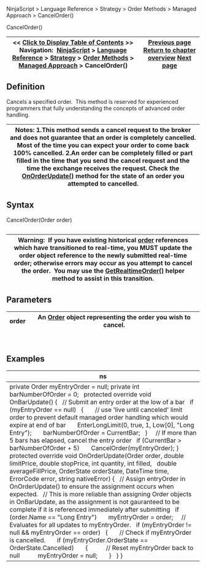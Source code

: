 ﻿
NinjaScript > Language Reference > Strategy > Order Methods > Managed Approach > CancelOrder()

CancelOrder()

| << [Click to Display Table of Contents](managed_cancelorder.md) >> **Navigation:**     [NinjaScript](ninjascript.md) > [Language Reference](language_reference_wip.md) > [Strategy](strategy.md) > [Order Methods](order_methods.md) > [Managed Approach](managed_approach.md) > CancelOrder() | [Previous page](advanced_order_handling.md) [Return to chapter overview](managed_approach.md) [Next page](managed_changeorder.md) |
| --- | --- |
## Definition
Cancels a specified order.  This method is reserved for experienced programmers that fully understanding the concepts of advanced order handling.
 

| Notes: 1.This method sends a cancel request to the broker and does not guarantee that an order is completely cancelled. Most of the time you can expect your order to come back 100% cancelled. 2.An order can be completely filled or part filled in the time that you send the cancel request and the time the exchange receives the request. Check the [OnOrderUpdate()](onorderupdate.md) method for the state of an order you attempted to cancelled. |
| --- |

## Syntax
CancelOrder(Order order)
## 

| Warning:  If you have existing historical [order](order.md) references which have transitioned to real-time, you MUST update the order object reference to the newly submitted real-time order; otherwise errors may occur as you attempt to cancel the order.  You may use the [GetRealtimeOrder()](getrealtimeorder.md) helper method to assist in this transition. |
| --- |

## Parameters

| order | An [Order](order.md) object representing the order you wish to cancel. |
| --- | --- |
 
## 
## Examples

| ns |
| --- |
| private Order myEntryOrder = null; private int barNumberOfOrder = 0;   protected override void OnBarUpdate() {    // Submit an entry order at the low of a bar    if (myEntryOrder == null)    {        // use 'live until canceled' limit order to prevent default managed order handling which would expire at end of bar        EnterLongLimit(0, true, 1, Low[0], "Long Entry");        barNumberOfOrder = CurrentBar;    }      // If more than 5 bars has elapsed, cancel the entry order    if (CurrentBar > barNumberOfOrder + 5)        CancelOrder(myEntryOrder); }   protected override void OnOrderUpdate(Order order, double limitPrice, double stopPrice, int quantity, int filled,    double averageFillPrice, OrderState orderState, DateTime time, ErrorCode error, string nativeError) {    // Assign entryOrder in OnOrderUpdate() to ensure the assignment occurs when expected.    // This is more reliable than assigning Order objects in OnBarUpdate, as the assignment is not gauranteed to be complete if it is referenced immediately after submitting    if (order.Name == "Long Entry")        myEntryOrder = order;      // Evaluates for all updates to myEntryOrder.    if (myEntryOrder != null && myEntryOrder == order)    {        // Check if myEntryOrder is cancelled.        if (myEntryOrder.OrderState == OrderState.Cancelled)        {            // Reset myEntryOrder back to null            myEntryOrder = null;        }    } } |
